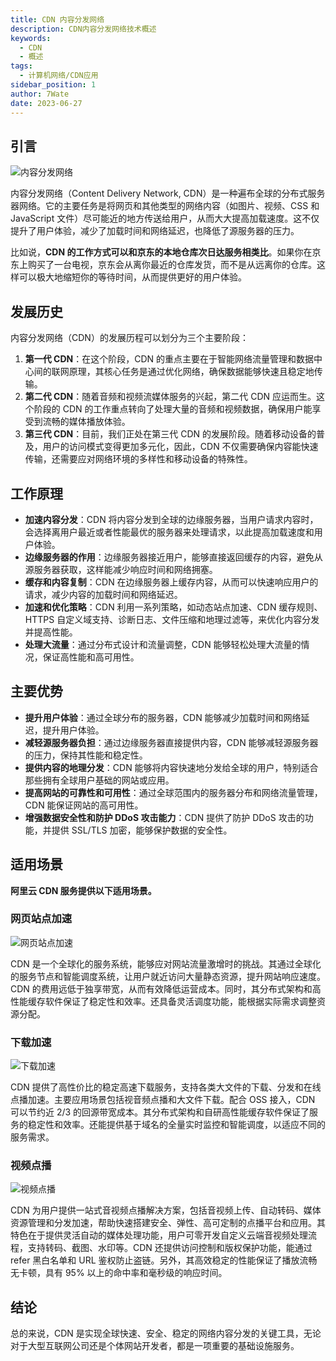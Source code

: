 ```yaml
---
title: CDN 内容分发网络
description: CDN内容分发网络技术概述
keywords:
  - CDN
  - 概述
tags:
  - 计算机网络/CDN应用
sidebar_position: 1
author: 7Wate
date: 2023-06-27
---
```


## 引言

![内容分发网络](https://static.7wate.com/img/2023/06/27/fafe736ac748f.png)

内容分发网络（Content Delivery Network, CDN）是一种遍布全球的分布式服务器网络。它的主要任务是将网页和其他类型的网络内容（如图片、视频、CSS 和 JavaScript 文件）尽可能近的地方传送给用户，从而大大提高加载速度。这不仅提升了用户体验，减少了加载时间和网络延迟，也降低了源服务器的压力。

比如说，**CDN 的工作方式可以和京东的本地仓库次日达服务相类比**。如果你在京东上购买了一台电视，京东会从离你最近的仓库发货，而不是从远离你的仓库。这样可以极大地缩短你的等待时间，从而提供更好的用户体验。

## 发展历史

内容分发网络（CDN）的发展历程可以划分为三个主要阶段：

1. **第一代 CDN**：在这个阶段，CDN 的重点主要在于智能网络流量管理和数据中心间的联网原理，其核心任务是通过优化网络，确保数据能够快速且稳定地传输。
2. **第二代 CDN**：随着音频和视频流媒体服务的兴起，第二代 CDN 应运而生。这个阶段的 CDN 的工作重点转向了处理大量的音频和视频数据，确保用户能享受到流畅的媒体播放体验。
3. **第三代 CDN**：目前，我们正处在第三代 CDN 的发展阶段。随着移动设备的普及，用户的访问模式变得更加多元化，因此，CDN 不仅需要确保内容能快速传输，还需要应对网络环境的多样性和移动设备的特殊性。

## 工作原理

- **加速内容分发**：CDN 将内容分发到全球的边缘服务器，当用户请求内容时，会选择离用户最近或者性能最优的服务器来处理请求，以此提高加载速度和用户体验。
- **边缘服务器的作用**：边缘服务器接近用户，能够直接返回缓存的内容，避免从源服务器获取，这样能减少响应时间和网络拥塞。
- **缓存和内容复制**：CDN 在边缘服务器上缓存内容，从而可以快速响应用户的请求，减少内容的加载时间和网络延迟。
- **加速和优化策略**：CDN 利用一系列策略，如动态站点加速、CDN 缓存规则、HTTPS 自定义域支持、诊断日志、文件压缩和地理过滤等，来优化内容分发并提高性能。
- **处理大流量**：通过分布式设计和流量调整，CDN 能够轻松处理大流量的情况，保证高性能和高可用性。

## 主要优势

- **提升用户体验**：通过全球分布的服务器，CDN 能够减少加载时间和网络延迟，提升用户体验。
- **减轻源服务器负担**：通过边缘服务器直接提供内容，CDN 能够减轻源服务器的压力，保持其性能和稳定性。
- **提供内容的地理分发**：CDN 能够将内容快速地分发给全球的用户，特别适合那些拥有全球用户基础的网站或应用。
- **提高网站的可靠性和可用性**：通过全球范围内的服务器分布和网络流量管理，CDN 能保证网站的高可用性。
- **增强数据安全性和防护 DDoS 攻击能力**：CDN 提供了防护 DDoS 攻击的功能，并提供 SSL/TLS 加密，能够保护数据的安全性。

## 适用场景

**阿里云 CDN 服务提供以下适用场景。**

### 网页站点加速

![网页站点加速](https://static.7wate.com/img/2023/06/27/2937ab538c791.png)

CDN 是一个全球化的服务系统，能够应对网站流量激增时的挑战。其通过全球化的服务节点和智能调度系统，让用户就近访问大量静态资源，提升网站响应速度。CDN 的费用远低于独享带宽，从而有效降低运营成本。同时，其分布式架构和高性能缓存软件保证了稳定性和效率。还具备灵活调度功能，能根据实际需求调整资源分配。

### 下载加速

![下载加速](https://static.7wate.com/img/2023/06/27/2937ab538c791.png)

CDN 提供了高性价比的稳定高速下载服务，支持各类大文件的下载、分发和在线点播加速。主要应用场景包括视音频点播和大文件下载。配合 OSS 接入，CDN 可以节约近 2/3 的回源带宽成本。其分布式架构和自研高性能缓存软件保证了服务的稳定性和效率。还能提供基于域名的全量实时监控和智能调度，以适应不同的服务需求。

### 视频点播

![视频点播](https://static.7wate.com/img/2023/06/27/e115e2978345e.png)

CDN 为用户提供一站式音视频点播解决方案，包括音视频上传、自动转码、媒体资源管理和分发加速，帮助快速搭建安全、弹性、高可定制的点播平台和应用。其特色在于提供灵活自动的媒体处理功能，用户可零开发自定义云端音视频处理流程，支持转码、截图、水印等。CDN 还提供访问控制和版权保护功能，能通过 refer 黑白名单和 URL 鉴权防止盗链。另外，其高效稳定的性能保证了播放流畅无卡顿，具有 95% 以上的命中率和毫秒级的响应时间。

## 结论

总的来说，CDN 是实现全球快速、安全、稳定的网络内容分发的关键工具，无论对于大型互联网公司还是个体网站开发者，都是一项重要的基础设施服务。

